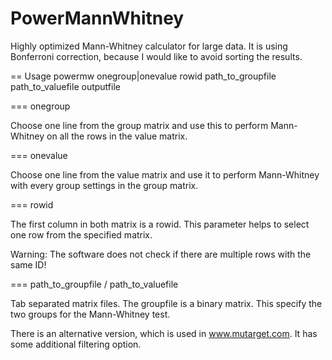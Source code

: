 # PowerMannWhitney
Highly optimized Mann-Whitney calculator for large data. It is using Bonferroni correction,
because I would like to avoid sorting the results.

== Usage
powermw onegroup|onevalue rowid path_to_groupfile path_to_valuefile outputfile

=== onegroup

Choose one line from the group matrix and use this to perform Mann-Whitney on all the
rows in the value matrix.

=== onevalue

Choose one line from the value matrix and use it to perform Mann-Whitney with every group
settings in the group matrix.

=== rowid

The first column in both matrix is a rowid. This parameter helps to select one row from the
specified matrix.

Warning: The software does not check if there are
multiple rows with the same ID!

=== path_to_groupfile / path_to_valuefile

Tab separated matrix files. The groupfile is a binary matrix. This specify the two groups
for the Mann-Whitney test.

There is an alternative version, which is used in www.mutarget.com. It has some additional
filtering option.
